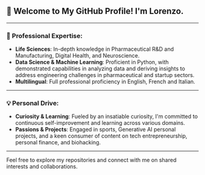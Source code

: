 ## 👋 Welcome to My GitHub Profile! I'm Lorenzo.

---

### 🧬 Professional Expertise:
- **Life Sciences**: In-depth knowledge in Pharmaceutical R&D and Manufacturing, Digital Health, and Neuroscience.
- **Data Science & Machine Learning**: Proficient in Python, with demonstrated capabilities in analyzing data and deriving insights to address engineering challenges in pharmaceutical and startup sectors.
- **Multilingual**: Full professional proficiency in English, French and Italian.

---

### 💡 Personal Drive:
- **Curiosity & Learning**: Fueled by an insatiable curiosity, I'm committed to continuous self-improvement and learning across various domains.
- **Passions & Projects**: Engaged in sports, Generative AI personal projects, and a keen consumer of content on tech entrepreneurship, personal finance, and biohacking.

---

Feel free to explore my repositories and connect with me on shared interests and collaborations.
<!---
Blaise-g/Blaise-g is a ✨ special ✨ repository because its `README.md` (this file) appears on your GitHub profile.
You can click the Preview link to take a look at your changes.
--->
